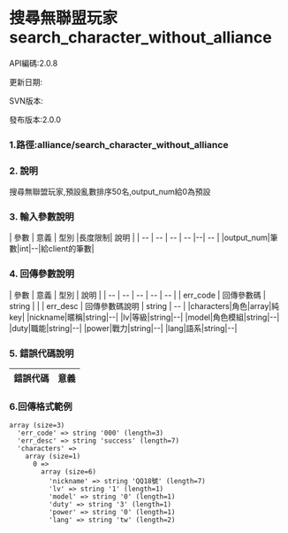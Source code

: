# 搜尋無聯盟玩家 search_character_without_alliance




API編碼:2.0.8





更新日期:

> 

SVN版本:

> 

發布版本:2.0.0
### 1.路徑:alliance/search_character_without_alliance

### 2. 說明

搜尋無聯盟玩家,預設亂數排序50名,output_num給0為預設
### 3. 輸入參數說明
| 參數 | 意義 | 型別 |長度限制| 說明 |
| -- | -- | -- | -- |--| -- |
|output_num|筆數|int|--|給client的筆數|

### 4. 回傳參數說明
| 參數 | 意義 | 型別 | 說明 |
| -- | -- | -- | -- | -- |
| err_code | 回傳參數碼 | string |  |
| err_desc | 回傳參數碼說明 | string | -- |
|characters|角色|array|純key|
|nickname|暱稱|string|--|
|lv|等級|string|--|
|model|角色模組|string|--|
|duty|職能|string|--|
|power|戰力|string|--|
|lang|語系|string|--|




### 5. 錯誤代碼說明
|錯誤代碼|意義|
|--|--|

### 6.回傳格式範例

```
array (size=3)
  'err_code' => string '000' (length=3)
  'err_desc' => string 'success' (length=7)
  'characters' => 
    array (size=1)
      0 => 
        array (size=6)
          'nickname' => string 'QQ18號' (length=7)
          'lv' => string '1' (length=1)
          'model' => string '0' (length=1)
          'duty' => string '3' (length=1)
          'power' => string '0' (length=1)
          'lang' => string 'tw' (length=2)
```